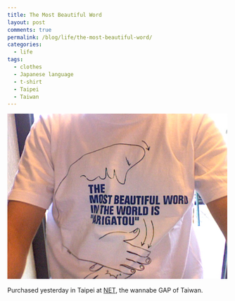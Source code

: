 ```yaml
---
title: The Most Beautiful Word
layout: post
comments: true
permalink: /blog/life/the-most-beautiful-word/
categories:
  - life
tags:
  - clothes
  - Japanese language
  - t-shirt
  - Taipei
  - Taiwan
---
```

<img src="/static/uploads/2008/06/photo-92.jpg" alt="" title="The most beautiful word" width="500" height="375" class="alignnone size-full wp-image-320" />

Purchased yesterday in Taipei at [NET][1], the wannabe GAP of Taiwan.

 [1]: http://www.net-fashion.net/